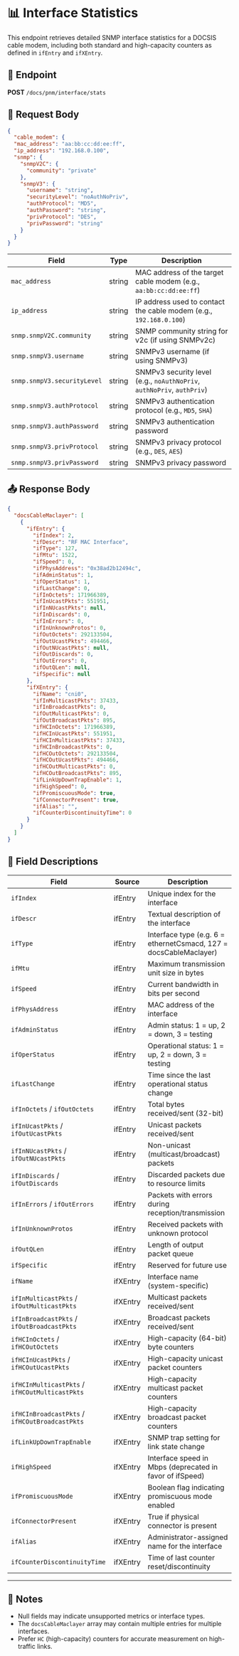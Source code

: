 # 📊 Interface Statistics

This endpoint retrieves detailed SNMP interface statistics for a DOCSIS cable modem, including both standard and high-capacity counters as defined in `ifEntry` and `ifXEntry`.

## 📡 Endpoint

**POST** `/docs/pnm/interface/stats`

## 📅 Request Body

```json
{
  "cable_modem": {
  "mac_address": "aa:bb:cc:dd:ee:ff", 
  "ip_address": "192.168.0.100",
  "snmp": {
    "snmpV2C": {
      "community": "private"
    },
    "snmpV3": {
      "username": "string",
      "securityLevel": "noAuthNoPriv",
      "authProtocol": "MD5",
      "authPassword": "string",
      "privProtocol": "DES",
      "privPassword": "string"
    }
  }
}
```

| Field                       | Type   | Description                                                            |
| --------------------------- | ------ | ---------------------------------------------------------------------- |
| `mac_address`               | string | MAC address of the target cable modem (e.g., `aa:bb:cc:dd:ee:ff`)      |
| `ip_address`                | string | IP address used to contact the cable modem (e.g., `192.168.0.100`)     |
| `snmp.snmpV2C.community`    | string | SNMP community string for v2c (if using SNMPv2c)                       |
| `snmp.snmpV3.username`      | string | SNMPv3 username (if using SNMPv3)                                      |
| `snmp.snmpV3.securityLevel` | string | SNMPv3 security level (e.g., `noAuthNoPriv`, `authNoPriv`, `authPriv`) |
| `snmp.snmpV3.authProtocol`  | string | SNMPv3 authentication protocol (e.g., `MD5`, `SHA`)                    |
| `snmp.snmpV3.authPassword`  | string | SNMPv3 authentication password                                         |
| `snmp.snmpV3.privProtocol`  | string | SNMPv3 privacy protocol (e.g., `DES`, `AES`)                           |
| `snmp.snmpV3.privPassword`  | string | SNMPv3 privacy password                                                |

## 📤 Response Body

```json
{
  "docsCableMaclayer": [
    {
      "ifEntry": {
        "ifIndex": 2,
        "ifDescr": "RF MAC Interface",
        "ifType": 127,
        "ifMtu": 1522,
        "ifSpeed": 0,
        "ifPhysAddress": "0x38ad2b12494c",
        "ifAdminStatus": 1,
        "ifOperStatus": 1,
        "ifLastChange": 0,
        "ifInOctets": 171966389,
        "ifInUcastPkts": 551951,
        "ifInNUcastPkts": null,
        "ifInDiscards": 0,
        "ifInErrors": 0,
        "ifInUnknownProtos": 0,
        "ifOutOctets": 292133504,
        "ifOutUcastPkts": 494466,
        "ifOutNUcastPkts": null,
        "ifOutDiscards": 0,
        "ifOutErrors": 0,
        "ifOutQLen": null,
        "ifSpecific": null
      },
      "ifXEntry": {
        "ifName": "cni0",
        "ifInMulticastPkts": 37433,
        "ifInBroadcastPkts": 0,
        "ifOutMulticastPkts": 0,
        "ifOutBroadcastPkts": 895,
        "ifHCInOctets": 171966389,
        "ifHCInUcastPkts": 551951,
        "ifHCInMulticastPkts": 37433,
        "ifHCInBroadcastPkts": 0,
        "ifHCOutOctets": 292133504,
        "ifHCOutUcastPkts": 494466,
        "ifHCOutMulticastPkts": 0,
        "ifHCOutBroadcastPkts": 895,
        "ifLinkUpDownTrapEnable": 1,
        "ifHighSpeed": 0,
        "ifPromiscuousMode": true,
        "ifConnectorPresent": true,
        "ifAlias": "",
        "ifCounterDiscontinuityTime": 0
      }
    }
  ]
}
```

## 📃 Field Descriptions

| Field                                          | Source   | Description                                                       |
| ---------------------------------------------- | -------- | ----------------------------------------------------------------- |
| `ifIndex`                                      | ifEntry  | Unique index for the interface                                    |
| `ifDescr`                                      | ifEntry  | Textual description of the interface                              |
| `ifType`                                       | ifEntry  | Interface type (e.g. 6 = ethernetCsmacd, 127 = docsCableMaclayer) |
| `ifMtu`                                        | ifEntry  | Maximum transmission unit size in bytes                           |
| `ifSpeed`                                      | ifEntry  | Current bandwidth in bits per second                              |
| `ifPhysAddress`                                | ifEntry  | MAC address of the interface                                      |
| `ifAdminStatus`                                | ifEntry  | Admin status: 1 = up, 2 = down, 3 = testing                       |
| `ifOperStatus`                                 | ifEntry  | Operational status: 1 = up, 2 = down, 3 = testing                 |
| `ifLastChange`                                 | ifEntry  | Time since the last operational status change                     |
| `ifInOctets` / `ifOutOctets`                   | ifEntry  | Total bytes received/sent (32-bit)                                |
| `ifInUcastPkts` / `ifOutUcastPkts`             | ifEntry  | Unicast packets received/sent                                     |
| `ifInNUcastPkts` / `ifOutNUcastPkts`           | ifEntry  | Non-unicast (multicast/broadcast) packets                         |
| `ifInDiscards` / `ifOutDiscards`               | ifEntry  | Discarded packets due to resource limits                          |
| `ifInErrors` / `ifOutErrors`                   | ifEntry  | Packets with errors during reception/transmission                 |
| `ifInUnknownProtos`                            | ifEntry  | Received packets with unknown protocol                            |
| `ifOutQLen`                                    | ifEntry  | Length of output packet queue                                     |
| `ifSpecific`                                   | ifEntry  | Reserved for future use                                           |
| `ifName`                                       | ifXEntry | Interface name (system-specific)                                  |
| `ifInMulticastPkts` / `ifOutMulticastPkts`     | ifXEntry | Multicast packets received/sent                                   |
| `ifInBroadcastPkts` / `ifOutBroadcastPkts`     | ifXEntry | Broadcast packets received/sent                                   |
| `ifHCInOctets` / `ifHCOutOctets`               | ifXEntry | High-capacity (64-bit) byte counters                              |
| `ifHCInUcastPkts` / `ifHCOutUcastPkts`         | ifXEntry | High-capacity unicast packet counters                             |
| `ifHCInMulticastPkts` / `ifHCOutMulticastPkts` | ifXEntry | High-capacity multicast packet counters                           |
| `ifHCInBroadcastPkts` / `ifHCOutBroadcastPkts` | ifXEntry | High-capacity broadcast packet counters                           |
| `ifLinkUpDownTrapEnable`                       | ifXEntry | SNMP trap setting for link state change                           |
| `ifHighSpeed`                                  | ifXEntry | Interface speed in Mbps (deprecated in favor of ifSpeed)          |
| `ifPromiscuousMode`                            | ifXEntry | Boolean flag indicating promiscuous mode enabled                  |
| `ifConnectorPresent`                           | ifXEntry | True if physical connector is present                             |
| `ifAlias`                                      | ifXEntry | Administrator-assigned name for the interface                     |
| `ifCounterDiscontinuityTime`                   | ifXEntry | Time of last counter reset/discontinuity                          |

---

## 📆 Notes

* Null fields may indicate unsupported metrics or interface types.
* The `docsCableMaclayer` array may contain multiple entries for multiple interfaces.
* Prefer `HC` (high-capacity) counters for accurate measurement on high-traffic links.
